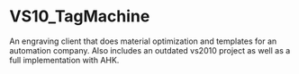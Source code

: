 VS10_TagMachine
===============

An engraving client that does material optimization and templates for an automation company. Also includes an outdated vs2010 project as well as a full implementation with AHK.
